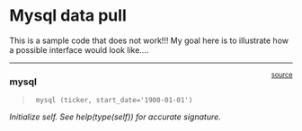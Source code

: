 # Mysql data pull


<!-- WARNING: THIS FILE WAS AUTOGENERATED! DO NOT EDIT! -->

This is a sample code that does not work!!! My goal here is to
illustrate how a possible interface would look like….

------------------------------------------------------------------------

<a
href="https://github.com/silvaac/backtest_sample/blob/main/backtest_sample/data/mysql.py#L11"
target="_blank" style="float:right; font-size:smaller">source</a>

### mysql

>      mysql (ticker, start_date='1900-01-01')

*Initialize self. See help(type(self)) for accurate signature.*
